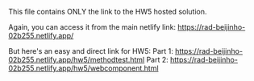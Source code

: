 This file contains ONLY the link to the HW5 hosted solution.

Again, you can access it from the main netlify link: https://rad-beijinho-02b255.netlify.app/

But here's an easy and direct link for HW5:
Part 1: https://rad-beijinho-02b255.netlify.app/hw5/methodtest.html 
Part 2: https://rad-beijinho-02b255.netlify.app/hw5/webcomponent.html